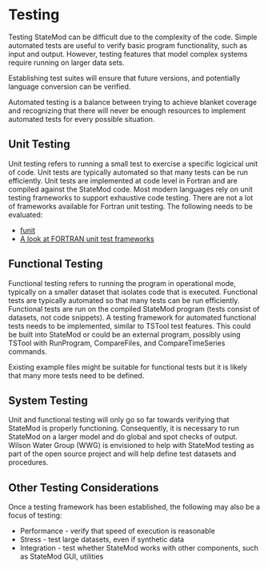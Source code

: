 # Testing

Testing StateMod can be difficult due to the complexity of the code.
Simple automated tests are useful to verify basic program functionality, such as input and output.
However, testing features that model complex systems require running on larger data sets.

Establishing test suites will ensure that future versions, and potentially language conversion can be verified.

Automated testing is a balance between trying to achieve blanket coverage and recognizing that there
will never be enough resources to implement automated tests for every possible situation.

## Unit Testing

Unit testing refers to running a small test to exercise a specific logicical unit of code.
Unit tests are typically automated so that many tests can be run efficiently.
Unit tests are implemented at code level in Fortran and are compiled against the StateMod code.
Most modern languages rely on unit testing frameworks to support exhaustive code testing.
There are not a lot of frameworks available for Fortran unit testing.  The following needs to be evaluated:

* [funit](http://nasarb.rubyforge.org/)
* [A look at FORTRAN unit test frameworks](https://www.software.ac.uk/blog/2016-09-28-look-fortran-unit-test-frameworks)

## Functional Testing

Functional testing refers to running the program in operational mode, typically on a smaller dataset that
isolates code that is executed.
Functional tests are typically automated so that many tests can be run efficiently.
Functional tests are run on the compiled StateMod program (tests consist of datasets, not code snippets).
A testing framework for automated functional tests needs to be implemented, similar to TSTool test features.
This could be built into StateMod or could be an external program,
possibly using TSTool with RunProgram, CompareFiles, and CompareTimeSeries commands.

Existing example files might be suitable for functional tests but it is likely that many more tests need to be defined.

## System Testing

Unit and functional testing will only go so far towards verifying that StateMod is properly functioning.
Consequently, it is necessary to run StateMod on a larger model and do global and spot checks of output.
Wilson Water Group (WWG) is envisioned to help with StateMod testing as part of the open source project
and will help define test datasets and procedures.

## Other Testing Considerations

Once a testing framework has been established, the following may also be a focus of testing:

* Performance - verify that speed of execution is reasonable
* Stress - test large datasets, even if synthetic data
* Integration - test whether StateMod works with other components, such as StateMod GUI, utilities
